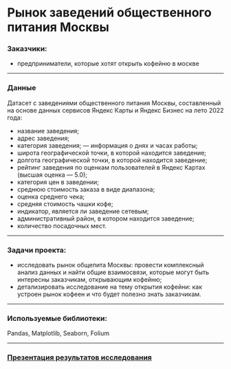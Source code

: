 # Рынок заведений общественного питания Москвы

### Заказчики:
- предприниматели, которые хотят открыть кофейню в москве 

---

### Данные 
Датасет с заведениями общественного питания Москвы, составленный на основе данных сервисов Яндекс Карты и Яндекс Бизнес на лето 2022 года:
- название заведения;
- адрес заведения;
- категория заведения;
— информация о днях и часах работы;
- широта географической точки, в которой находится заведение;
- долгота географической точки, в которой находится заведение; 
- рейтинг заведения по оценкам пользователей в Яндекс Картах (высшая оценка — 5.0);
- категория цен в заведении;
- среднюю стоимость заказа в виде диапазона;
- оценка среднего чека;
- средняя стоимость чашки кофе;
- индикатор, является ли заведение сетевым;
- административный район, в котором находится заведение;
- количество посадочных мест.

---

### Задачи проекта:
- исследовать рынок общепита Москвы: провести комплексный анализ данных и найти общие взаимосвязи, которые могут быть интересны заказчикам, открывающим кофейню; 
- детализировать исследование на тему открытия кофейни: как устроен рынок кофеен и что будет полезно знать заказчикам.

---

### Используемые библиотеки:
Pandas, Matplotlib, Seaborn, Folium

---

### [Презентация результатов исследования](<https://drive.google.com/file/d/1evRWtWApSd8CAH88uieH66QFeq1-XyMA/view?usp=sharing>)
